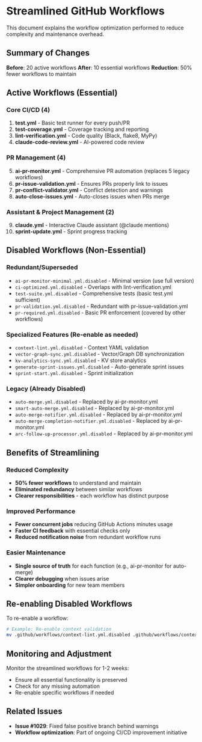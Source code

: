 # Streamlined GitHub Workflows

This document explains the workflow optimization performed to reduce complexity and maintenance overhead.

## Summary of Changes

**Before**: 20 active workflows
**After**: 10 essential workflows
**Reduction**: 50% fewer workflows to maintain

## Active Workflows (Essential)

### Core CI/CD (4)
1. **test.yml** - Basic test runner for every push/PR
2. **test-coverage.yml** - Coverage tracking and reporting
3. **lint-verification.yml** - Code quality (Black, flake8, MyPy)
4. **claude-code-review.yml** - AI-powered code review

### PR Management (4)
5. **ai-pr-monitor.yml** - Comprehensive PR automation (replaces 5 legacy workflows)
6. **pr-issue-validation.yml** - Ensures PRs properly link to issues
7. **pr-conflict-validator.yml** - Conflict detection and warnings
8. **auto-close-issues.yml** - Auto-closes issues when PRs merge

### Assistant & Project Management (2)
9. **claude.yml** - Interactive Claude assistant (@claude mentions)
10. **sprint-update.yml** - Sprint progress tracking

## Disabled Workflows (Non-Essential)

### Redundant/Superseded
- `ai-pr-monitor-minimal.yml.disabled` - Minimal version (use full version)
- `ci-optimized.yml.disabled` - Overlaps with lint-verification.yml
- `test-suite.yml.disabled` - Comprehensive tests (basic test.yml sufficient)
- `pr-validation.yml.disabled` - Redundant with pr-issue-validation.yml
- `pr-required.yml.disabled` - Basic PR enforcement (covered by other workflows)

### Specialized Features (Re-enable as needed)
- `context-lint.yml.disabled` - Context YAML validation
- `vector-graph-sync.yml.disabled` - Vector/Graph DB synchronization
- `kv-analytics-sync.yml.disabled` - KV store analytics
- `generate-sprint-issues.yml.disabled` - Auto-generate sprint issues
- `sprint-start.yml.disabled` - Sprint initialization

### Legacy (Already Disabled)
- `auto-merge.yml.disabled` - Replaced by ai-pr-monitor.yml
- `smart-auto-merge.yml.disabled` - Replaced by ai-pr-monitor.yml
- `auto-merge-notifier.yml.disabled` - Replaced by ai-pr-monitor.yml
- `auto-merge-completion-notifier.yml.disabled` - Replaced by ai-pr-monitor.yml
- `arc-follow-up-processor.yml.disabled` - Replaced by ai-pr-monitor.yml

## Benefits of Streamlining

### Reduced Complexity
- **50% fewer workflows** to understand and maintain
- **Eliminated redundancy** between similar workflows
- **Clearer responsibilities** - each workflow has distinct purpose

### Improved Performance
- **Fewer concurrent jobs** reducing GitHub Actions minutes usage
- **Faster CI feedback** with essential checks only
- **Reduced notification noise** from redundant workflow runs

### Easier Maintenance
- **Single source of truth** for each function (e.g., ai-pr-monitor for auto-merge)
- **Clearer debugging** when issues arise
- **Simpler onboarding** for new team members

## Re-enabling Disabled Workflows

To re-enable a workflow:
```bash
# Example: Re-enable context validation
mv .github/workflows/context-lint.yml.disabled .github/workflows/context-lint.yml
```

## Monitoring and Adjustment

Monitor the streamlined workflows for 1-2 weeks:
- Ensure all essential functionality is preserved
- Check for any missing automation
- Re-enable specific workflows if needed

## Related Issues

- **Issue #1029**: Fixed false positive branch behind warnings
- **Workflow optimization**: Part of ongoing CI/CD improvement initiative
